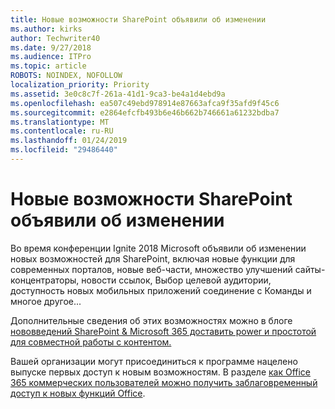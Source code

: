 ```yaml
---
title: Новые возможности SharePoint объявили об изменении
ms.author: kirks
author: Techwriter40
ms.date: 9/27/2018
ms.audience: ITPro
ms.topic: article
ROBOTS: NOINDEX, NOFOLLOW
localization_priority: Priority
ms.assetid: 3e0c8c7f-261a-41d1-9ca3-be4a1d4ebd9a
ms.openlocfilehash: ea507c49ebd978914e87663afca9f35afd9f45c6
ms.sourcegitcommit: e2864efcfb493b6e46b662b746661a61232bdba7
ms.translationtype: MT
ms.contentlocale: ru-RU
ms.lasthandoff: 01/24/2019
ms.locfileid: "29486440"
---
```

# <a name="sharepoint-new-features-announced"></a>Новые возможности SharePoint объявили об изменении

Во время конференции Ignite 2018 Microsoft объявили об изменении новых возможностей для SharePoint, включая новые функции для современных порталов, новые веб-части, множество улучшений сайты-концентраторы, новости ссылок, Выбор целевой аудитории, доступность новых мобильных приложений соединение с Команды и многое другое...
  
Дополнительные сведения об этих возможностях можно в блоге [нововведений SharePoint &amp; Microsoft 365 доставить power и простотой для совместной работы с контентом.](https://go.microsoft.com/fwlink/?linkid=2026502)
  
Вашей организации могут присоединиться к программе нацелено выпуске первых доступ к новым возможностям. В разделе [как Office 365 коммерческих пользователей можно получить заблаговременный доступ к новых функций Office](https://go.microsoft.com/fwlink/?linkid=2026346).
  

